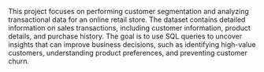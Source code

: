 This project focuses on performing customer segmentation and analyzing transactional data for an online retail store. The dataset contains detailed information on sales transactions, including customer information, product details, and purchase history. The goal is to use SQL queries to uncover insights that can improve business decisions, such as identifying high-value customers, understanding product preferences, and preventing customer churn.
